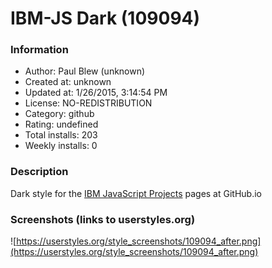 # IBM-JS Dark (109094)

### Information
- Author: Paul Blew (unknown)
- Created at: unknown
- Updated at: 1/26/2015, 3:14:54 PM
- License: NO-REDISTRIBUTION
- Category: github
- Rating: undefined
- Total installs: 203
- Weekly installs: 0


### Description
Dark style for the <a href="http://ibm-js.github.io">IBM JavaScript Projects</a> pages at GitHub.io


### Screenshots (links to userstyles.org)
![https://userstyles.org/style_screenshots/109094_after.png](https://userstyles.org/style_screenshots/109094_after.png)


